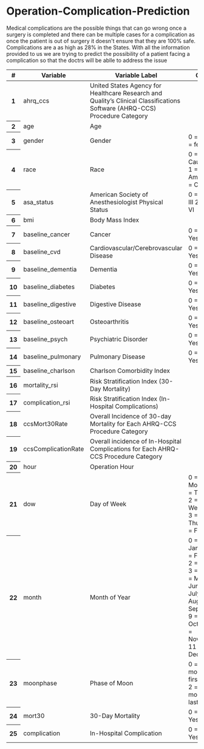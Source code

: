 # Operation-Complication-Prediction

Medical complications are the possible things that can go wrong once a surgery is completed and 
there can be multiple cases for a complication as once the patient is out of surgery it doesn't ensure that they are 100% safe. Complications are a as high as 28% in the States.
With all the information provided to us we are trying to predict the possibility of a patient facing a complication so that the doctrs will be ablle to address the issue  




<table class="table">
	  <thead class="thead-dark">
		<tr>
		  <th scope="col">#</th>
		  <th scope="col">Variable</th>
		  <th scope="col">Variable Label</th>
		  <th scope="col">Codes</th>
		</tr>
	  </thead>
	  <tbody>
		<tr>
		  <th scope="row">1</th>
		  <td>ahrq_ccs</td>
		  <td>United States Agency for Healthcare 
Research and Quality’s Clinical 
Classifications Software (AHRQ-CCS) Procedure Category</td>
		  <td></td>
		</tr>
		<tr>
		  <th scope="row">2</th>
		  <td>age</td>
		  <td>Age</td>
		  <td></td>
		</tr>
		<tr>
		  <th scope="row">3</th>
		  <td>gender</td>
		  <td>Gender</td>
		  <td>0 = male; 1 = female</td>
		</tr>
		<tr>
		  <th scope="row">4</th>
		  <td>race</td>
		  <td>Race</td>
		  <td>0 = Caucasian 
1 = African American 
2 = Other</td>
		</tr>
		<tr>
		  <th scope="row">5</th>
		  <td>asa_status</td>
		  <td>American Society of 
Anesthesiologist Physical Status</td>
		  <td>0 = I – II 
1 = III 
2 = IV - VI</td>
		</tr>
		<tr>
		  <th scope="row">6</th>
		  <td>bmi</td>
		  <td>Body Mass Index</td>
		  <td></td>
		</tr>
		<tr>
		  <th scope="row">7</th>
		  <td>baseline_cancer</td>
		  <td>Cancer</td>
		  <td>0 = No; 1 = Yes</td>
		</tr>
		<tr>
		  <th scope="row">8</th>
		  <td>baseline_cvd</td>
		  <td>Cardiovascular/Cerebrovascular 
Disease</td>
		  <td>0 = No; 1 = Yes</td>
		</tr>
		<tr>
		  <th scope="row">9</th>
		  <td>baseline_dementia</td>
		  <td>Dementia</td>
		  <td>0 = No; 1 = Yes</td>
		</tr>
		<tr>
		  <th scope="row">10</th>
		  <td>baseline_diabetes</td>
		  <td>Diabetes</td>
		  <td>0 = No; 1 = Yes</td>
		</tr>
		<tr>
		  <th scope="row">11</th>
		  <td>baseline_digestive</td>
		  <td>Digestive Disease</td>
		  <td>0 = No; 1 = Yes</td>
		</tr>
		<tr>
		  <th scope="row">12</th>
		  <td>baseline_osteoart</td>
		  <td>Osteoarthritis</td>
		  <td>0 = No; 1 = Yes</td>
		</tr>
		<tr>
		  <th scope="row">13</th>
		  <td>baseline_psych</td>
		  <td>Psychiatric Disorder</td>
		  <td>0 = No; 1 = Yes</td>
		</tr>
		<tr>
		  <th scope="row">14</th>
		  <td>baseline_pulmonary</td>
		  <td>Pulmonary Disease</td>
		  <td>0 = No; 1 = Yes</td>
		</tr>
		<tr>
		  <th scope="row">15</th>
		  <td>baseline_charlson</td>
		  <td>Charlson Comorbidity Index</td>
		  <td></td>
		</tr>
		<tr>
		  <th scope="row">16</th>
		  <td>mortality_rsi</td>
		  <td>Risk Stratification Index (30-Day 
Mortality)</td>
		  <td></td>
		</tr>
		<tr>
		  <th scope="row">17</th>
		  <td>complication_rsi</td>
		  <td>Risk Stratification Index 
(In-Hospital Complications)</td>
		  <td></td>
		</tr>
		<tr>
		  <th scope="row">18</th>
		  <td>ccsMort30Rate</td>
		  <td>Overall Incidence of 30-day 
Mortality for Each AHRQ-CCS 
Procedure Category</td>
		  <td></td>
		</tr>
		<tr>
		  <th scope="row">19</th>
		  <td>ccsComplicationRate</td>
		  <td>Overall incidence of In-Hospital 
Complications for Each AHRQ-CCS Procedure Category</td>
		  <td></td>
		</tr>
		<tr>
		  <th scope="row">20</th>
		  <td>hour</td>
		  <td>Operation Hour</td>
		  <td></td>
		</tr>
		<tr>
		  <th scope="row">21</th>
		  <td>dow</td>
		  <td>Day of Week</td>
		  <td>0 = Monday 
1 = Tuesday 
2 = Wednesday 
3 = Thursday 
4 = Friday</td>
		</tr>
		<tr>
		  <th scope="row">22</th>
		  <td>month</td>
		  <td>Month of Year</td>
		  <td>0 = January 
1 = February 
2 = March 
3 = April 
4 = May 
5 = June 
6 = July 
7 = August 
8 = September 
9 = October 
10 = November 
11 = December</td>
		</tr>
		<tr>
		  <th scope="row">23</th>
		  <td>moonphase</td>
		  <td>Phase of Moon</td>
		  <td>0 = new moon 
1 = first quarter 
2 = full moon 
3 = last quarter</td>
		</tr>
		<tr>
		  <th scope="row">24</th>
		  <td>mort30</td>
		  <td>30-Day Mortality</td>
		  <td>0 = No; 1 = Yes</td>
		</tr>
		<tr>
		  <th scope="row">25</th>
		  <td>complication</td>
		  <td>In-Hospital Complication</td>
		  <td>0 = No; 1 = Yes</td>
		</tr>
	  </tbody>
	</table>
